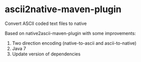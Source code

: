 # ascii2native-maven-plugin
Convert ASCII coded text files to native

Based on native2ascii-maven-plugin with some improvements:
1. Two direction encoding (native-to-ascii and ascii-to-native)
2. Java 7
3. Update version of dependencies 
